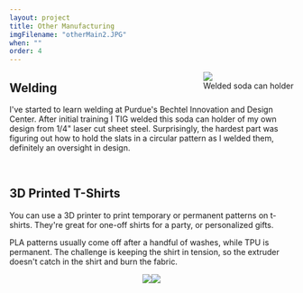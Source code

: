 ```yaml
---
layout: project
title: Other Manufacturing
imgFilename: "otherMain2.JPG"
when: ""
order: 4
---
```

<div class="imgCptnBox" style="float:right">
<img src="{{ "assets/images/otherMain2.JPG" | relative_url }}" class="articleImgMain">
<figcaption class="articleCaption">Welded soda can holder</figcaption>
</div>


## Welding

I've started to learn welding at Purdue's Bechtel Innovation and Design Center. After initial training I TIG welded this soda can holder of my own design from 1/4" laser cut sheet steel. Surprisingly, the hardest part was figuring out how to hold the slats in a circular pattern as I welded them, definitely  an oversight in design.

<br>

## 3D Printed T-Shirts

You can use a 3D printer to print temporary or permanent patterns on t-shirts. They're great for one-off shirts for a party, or personalized gifts.

PLA patterns usually come off after a handful of washes, while TPU is permanent. The challenge is keeping the shirt in tension, so the extruder doesn't catch in the shirt and burn the fabric.

<div style="display:flex;justify-content:center">
    <img src="{{ "assets/images/otherMain.JPG" | relative_url }}" class="articleImg" style="float:none">
    <img src="{{ "assets/images/ssgf.JPG" | relative_url }}" class="articleImg" style="float:none">
</div>
